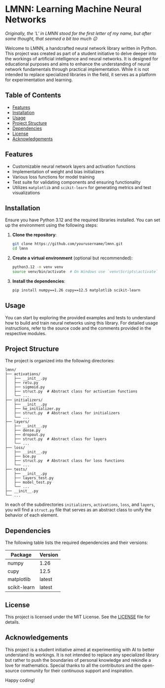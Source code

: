 # LMNN: Learning Machine Neural Networks

*Originally, the 'L' in LMNN stood for the first letter of my name, but after some thought, that seemed a bit too much 😉*

Welcome to LMNN, a handcrafted neural network library written in Python. This project was created as part of a student initiative to delve deeper into the workings of artificial intelligence and neural networks. It is designed for educational purposes and aims to enhance the understanding of neural network fundamentals through practical implementation. While it is not intended to replace specialized libraries in the field, it serves as a platform for experimentation and learning.

## Table of Contents
- [Features](#features)
- [Installation](#installation)
- [Usage](#usage)
- [Project Structure](#project-structure)
- [Dependencies](#dependencies)
- [License](#license)
- [Acknowledgements](#acknowledgements)

## Features
- Customizable neural network layers and activation functions
- Implementation of weight and bias initializers
- Various loss functions for model training
- Test suite for validating components and ensuring functionality
- Utilizes `matplotlib` and `scikit-learn` for generating metrics and test visualizations

## Installation

Ensure you have Python 3.12 and the required libraries installed. You can set up the environment using the following steps:

1. **Clone the repository**:
    ```bash
    git clone https://github.com/yourusername/lmnn.git
    cd lmnn
    ```

2. **Create a virtual environment** (optional but recommended):
    ```bash
    python3.12 -m venv venv
    source venv/bin/activate  # On Windows use `venv\Scripts\activate`
    ```

3. **Install the dependencies**:
    ```bash
    pip install numpy==1.26 cupy==12.5 matplotlib scikit-learn
    ```

## Usage

You can start by exploring the provided examples and tests to understand how to build and train neural networks using this library. For detailed usage instructions, refer to the source code and the comments provided in the respective modules.

## Project Structure

The project is organized into the following directories:

```
lmnn/
├── activations/
│   ├── __init__.py
│   ├── relu.py
│   ├── sigmoid.py
│   ├── struct.py  # Abstract class for activation functions
│   └── ...
├── initializers/
│   ├── __init__.py
│   ├── he_initializer.py
│   ├── struct.py  # Abstract class for initializers
│   └── ...
├── layers/
│   ├── __init__.py
│   ├── dense.py
│   ├── dropout.py
│   ├── struct.py  # Abstract class for layers
│   └── ...
├── loss/
│   ├── __init__.py
│   ├── bce.py
│   ├── struct.py  # Abstract class for loss functions
│   └── ...
├── tests/
│   ├── __init__.py
│   ├── layers_test.py
│   ├── model_test.py
│   └── ...
├── __init__.py
└── ...
```

In each of the subdirectories `initializers`, `activations`, `loss`, and `layers`, you will find a `struct.py` file that serves as an abstract class to unify the behavior of each element.

## Dependencies

The following table lists the required dependencies and their versions:

| Package       | Version  |
|---------------|----------|
| numpy         | 1.26     |
| cupy          | 12.5     |
| matplotlib    | latest   |
| scikit-learn  | latest   |

## License

This project is licensed under the MIT License. See the [LICENSE](LICENSE) file for details.

## Acknowledgements

This project is a student initiative aimed at experimenting with AI to better understand its workings. It is not intended to replace any specialized library but rather to push the boundaries of personal knowledge and rekindle a love for mathematics. Special thanks to all the contributors and the open-source community for their continuous support and inspiration.

Happy coding!
